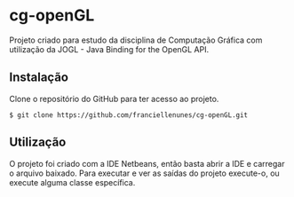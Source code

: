 # cg-openGL

Projeto criado para estudo da disciplina de Computação Gráfica com utilização da JOGL - Java Binding for the OpenGL API.

## Instalação

Clone o repositório do GitHub para ter acesso ao projeto.

```
$ git clone https://github.com/franciellenunes/cg-openGL.git
```

## Utilização 

O projeto foi criado com a IDE Netbeans, então basta abrir a IDE e carregar o arquivo baixado. Para executar e ver as saídas do projeto execute-o, ou execute alguma classe específica.
